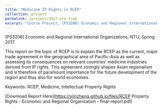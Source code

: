 ```yaml
---
title: "Medicine IP Rights in RCEP"
collection: project
permalink: /project/2017-ero-rcep
excerpt: "Course Project, [PS3208] Economic and Regional International Organizations, NTU, Spring 2017"
---
```


[PS3208] Economic and Regional International Organizations, NTU, Spring 2017

This report on the topic of RCEP is to explain the RCEP as the current, major trade agreement in the geographical area of Pacific-Asia as well as assessing its consequences on relevant countries’ medicine industries derived from IP rights. This agreement strongly shapes Asian regionalism and is therefore of paramount importance for the future development of the region and thus also for world economies.

Keywords: RCEP, Medicine, Intellectual Property Rights

[Download Report Here](https://xjinzheng.github.io/files/RCEP Property Rights - Economic and Regional Organization - final-report.pdf)

